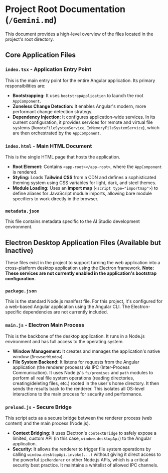 # Project Root Documentation (`/Gemini.md`)

This document provides a high-level overview of the files located in the project's root directory.

## Core Application Files

### `index.tsx` - Application Entry Point

This is the main entry point for the entire Angular application. Its primary responsibilities are:
- **Bootstrapping:** It uses `bootstrapApplication` to launch the root `AppComponent`.
- **Zoneless Change Detection:** It enables Angular's modern, more performant change detection strategy.
- **Dependency Injection:** It configures application-wide services. In its current configuration, it provides services for remote and virtual file systems (`RemoteFileSystemService`, `InMemoryFileSystemService`), which are then orchestrated by the `AppComponent`.

### `index.html` - Main HTML Document

This is the single HTML page that hosts the application.
- **Root Element:** Contains `<app-root></app-root>`, where the `AppComponent` is rendered.
- **Styling:** Loads **Tailwind CSS** from a CDN and defines a sophisticated theming system using CSS variables for light, dark, and steel themes.
- **Module Loading:** Uses an **import map** (`<script type="importmap">`) to define aliases for JavaScript module imports, allowing bare module specifiers to work directly in the browser.

### `metadata.json`

This file contains metadata specific to the AI Studio development environment.

## Electron Desktop Application Files (Available but Inactive)

These files exist in the project to support turning the web application into a cross-platform desktop application using the Electron framework. **Note: These services are not currently enabled in the application's bootstrap configuration.**

### `package.json`

This is the standard Node.js manifest file. For this project, it's configured for a web-based Angular application using the Angular CLI. The Electron-specific dependencies are not currently included.

### `main.js` - Electron Main Process

This is the backbone of the desktop application. It runs in a Node.js environment and has full access to the operating system.
- **Window Management:** It creates and manages the application's native window (`BrowserWindow`).
- **File System Backend:** It listens for requests from the Angular application (the renderer process) via IPC (Inter-Process Communication). It uses Node.js's `fs/promises` and `path` modules to perform all real file system operations (reading directories, creating/deleting files, etc.) rooted in the user's home directory. It then sends the results back to the renderer. This isolates all OS-level interactions to the main process for security and performance.

### `preload.js` - Secure Bridge

This script acts as a secure bridge between the renderer process (web content) and the main process (Node.js).
- **Context Bridging:** It uses Electron's `contextBridge` to safely expose a limited, custom API (in this case, `window.desktopApi`) to the Angular application.
- **Security:** It allows the renderer to trigger file system operations by calling `window.desktopApi.invoke(...)` without giving it direct access to the powerful `ipcRenderer` or other Node.js APIs, which is a critical security best practice. It maintains a whitelist of allowed IPC channels.